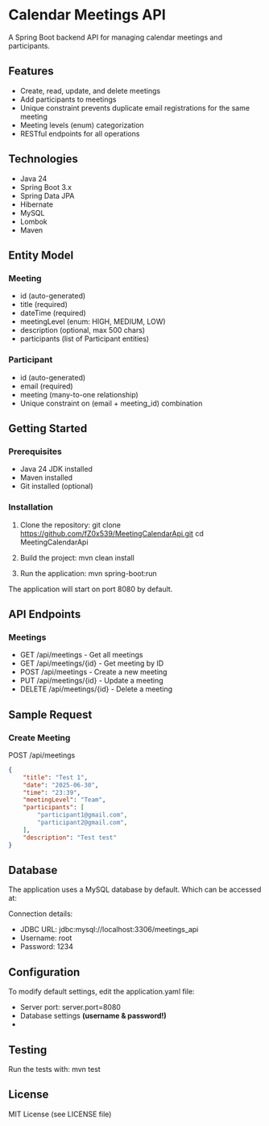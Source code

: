 # Calendar Meetings API

A Spring Boot backend API for managing calendar meetings and participants.

## Features
- Create, read, update, and delete meetings
- Add participants to meetings
- Unique constraint prevents duplicate email registrations for the same meeting
- Meeting levels (enum) categorization
- RESTful endpoints for all operations

## Technologies
- Java 24
- Spring Boot 3.x
- Spring Data JPA
- Hibernate
- MySQL
- Lombok
- Maven

## Entity Model

### Meeting
- id (auto-generated)
- title (required)
- dateTime (required)
- meetingLevel (enum: HIGH, MEDIUM, LOW)
- description (optional, max 500 chars)
- participants (list of Participant entities)

### Participant
- id (auto-generated)
- email (required)
- meeting (many-to-one relationship)
- Unique constraint on (email + meeting_id) combination

## Getting Started

### Prerequisites
- Java 24 JDK installed
- Maven installed
- Git installed (optional)

### Installation
1. Clone the repository:
   git clone https://github.com/fZ0x539/MeetingCalendarApi.git
   cd MeetingCalendarApi

2. Build the project:
   mvn clean install

3. Run the application:
   mvn spring-boot:run

The application will start on port 8080 by default.

## API Endpoints

### Meetings
- GET /api/meetings - Get all meetings
- GET /api/meetings/{id} - Get meeting by ID
- POST /api/meetings - Create a new meeting
- PUT /api/meetings/{id} - Update a meeting
- DELETE /api/meetings/{id} - Delete a meeting


## Sample Request

### Create Meeting
POST /api/meetings
```JSON
{
    "title": "Test 1",
    "date": "2025-06-30",
    "time": "23:39",
    "meetingLevel": "Team",
    "participants": [
        "participant1@gmail.com",
        "participant2@gmail.com",
    ],
    "description": "Test test"
}
```

## Database
The application uses a MySQL database by default. Which can be accessed at:

Connection details:
- JDBC URL: jdbc:mysql://localhost:3306/meetings_api
- Username: root
- Password: 1234

## Configuration
To modify default settings, edit the application.yaml file:
- Server port: server.port=8080
- Database settings **(username & password!)**
- 

## Testing
Run the tests with:
mvn test


## License
MIT License (see LICENSE file)
